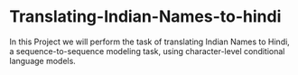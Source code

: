 # Translating-Indian-Names-to-hindi
In this Project we will perform the task of translating Indian Names to Hindi, a sequence-to-sequence modeling task, using character-level conditional language models.
